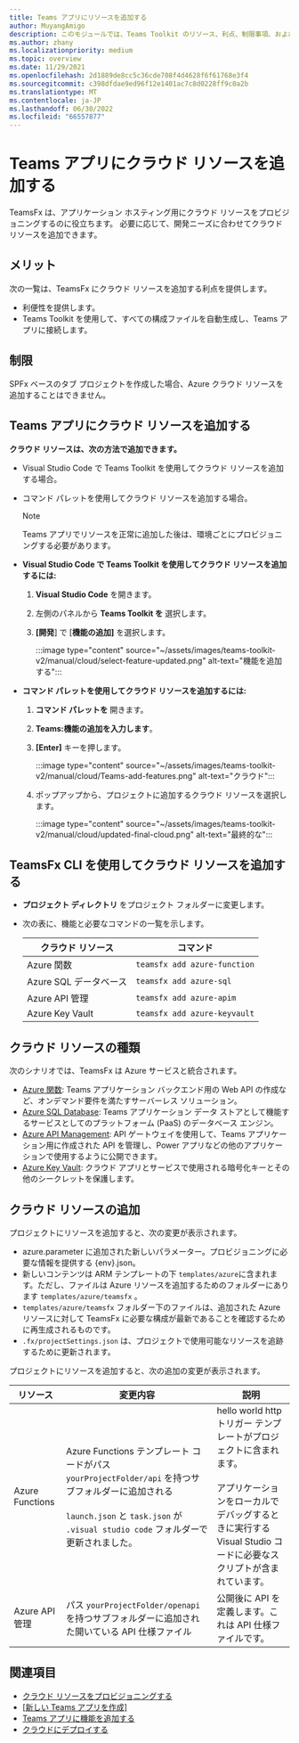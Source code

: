 ```yaml
---
title: Teams アプリにリソースを追加する
author: MuyangAmigo
description: このモジュールでは、Teams Toolkit のリソース、利点、制限事項、および機能を追加する方法について説明します
ms.author: zhany
ms.localizationpriority: medium
ms.topic: overview
ms.date: 11/29/2021
ms.openlocfilehash: 2d1889de8cc5c36cde708f4d4628f6f61768e3f4
ms.sourcegitcommit: c398dfdae9ed96f12e1401ac7c8d0228ff9c0a2b
ms.translationtype: MT
ms.contentlocale: ja-JP
ms.lasthandoff: 06/30/2022
ms.locfileid: "66557877"
---
```

# <a name="add-cloud-resources-to-teams-app"></a>Teams アプリにクラウド リソースを追加する

TeamsFx は、アプリケーション ホスティング用にクラウド リソースをプロビジョニングするのに役立ちます。 必要に応じて、開発ニーズに合わせてクラウド リソースを追加できます。

## <a name="advantages"></a>メリット

次の一覧は、TeamsFx にクラウド リソースを追加する利点を提供します。

* 利便性を提供します。
* Teams Toolkit を使用して、すべての構成ファイルを自動生成し、Teams アプリに接続します。

## <a name="limitation"></a>制限

SPFx ベースのタブ プロジェクトを作成した場合、Azure クラウド リソースを追加することはできません。

## <a name="add-cloud-resources"></a>Teams アプリにクラウド リソースを追加する

**クラウド リソースは、次の方法で追加できます。**

* Visual Studio Code で Teams Toolkit を使用してクラウド リソースを追加する場合。
* コマンド パレットを使用してクラウド リソースを追加する場合。

  > [!NOTE]
  > Teams アプリでリソースを正常に追加した後は、環境ごとにプロビジョニングする必要があります。
  
* **Visual Studio Code で Teams Toolkit を使用してクラウド リソースを追加するには:**

   1. **Visual Studio Code** を開きます。
   1. 左側のパネルから **Teams Toolkit を** 選択します。
   1. **[開発**] で [**機能の追加]** を選択します。

        :::image type="content" source="~/assets/images/teams-toolkit-v2/manual/cloud/select-feature-updated.png" alt-text="機能を追加する":::

* **コマンド パレットを使用してクラウド リソースを追加するには:**

   1. **コマンド パレットを** 開きます。
   1. **Teams:機能の追加を入力します**。
   1. **[Enter]** キーを押します。

        :::image type="content" source="~/assets/images/teams-toolkit-v2/manual/cloud/Teams-add-features.png" alt-text="クラウド":::

   1. ポップアップから、プロジェクトに追加するクラウド リソースを選択します。

        :::image type="content" source="~/assets/images/teams-toolkit-v2/manual/cloud/updated-final-cloud.png" alt-text="最終的な":::

## <a name="add-cloud-resources-using-teamsfx-cli"></a>TeamsFx CLI を使用してクラウド リソースを追加する

* **プロジェクト ディレクトリ** をプロジェクト フォルダーに変更します。
* 次の表に、機能と必要なコマンドの一覧を示します。

  |クラウド リソース|コマンド|
  |---------------|----------|
  | Azure 関数|`teamsfx add azure-function`|
  | Azure SQL データベース|`teamsfx add azure-sql`|
  | Azure API 管理|`teamsfx add azure-apim`|
  | Azure Key Vault|`teamsfx add azure-keyvault`|

## <a name="types-of-cloud-resources"></a>クラウド リソースの種類

次のシナリオでは、TeamsFx は Azure サービスと統合されます。

* [Azure 関数](/azure/azure-functions/functions-overview): Teams アプリケーション バックエンド用の Web API の作成など、オンデマンド要件を満たすサーバーレス ソリューション。
* [Azure SQL Database](/azure/azure-sql/database/sql-database-paas-overview): Teams アプリケーション データ ストアとして機能するサービスとしてのプラットフォーム (PaaS) のデータベース エンジン。
* [Azure API Management](deploy.md): API ゲートウェイを使用して、Teams アプリケーション用に作成された API を管理し、Power アプリなどの他のアプリケーションで使用するように公開できます。
* [Azure Key Vault](/azure/key-vault/general/overview): クラウド アプリとサービスで使用される暗号化キーとその他のシークレットを保護します。

## <a name="add-cloud-resources"></a>クラウド リソースの追加

プロジェクトにリソースを追加すると、次の変更が表示されます。

* azure.parameter に追加された新しいパラメーター。プロビジョニングに必要な情報を提供する {env}.json。
* 新しいコンテンツは ARM テンプレートの下 `templates/azure`に含まれます。ただし、ファイルは Azure リソースを追加するためのフォルダーにあります `templates/azure/teamsfx` 。
* `templates/azure/teamsfx` フォルダー下のファイルは、追加された Azure リソースに対して TeamsFx に必要な構成が最新であることを確認するために再生成されるものです。
* `.fx/projectSettings.json` は、プロジェクトで使用可能なリソースを追跡するために更新されます。

プロジェクトにリソースを追加すると、次の追加の変更が表示されます。

|リソース|変更内容|説明|
|---------------|---------------|-----------------------------|
|Azure Functions|Azure Functions テンプレート コードがパス `yourProjectFolder/api` を持つサブフォルダーに追加される</br></br>`launch.json` と `task.json` が `.visual studio code` フォルダーで更新されました。| hello world http トリガー テンプレートがプロジェクトに含まれます。</br></br> アプリケーションをローカルでデバッグするときに実行する Visual Studio コードに必要なスクリプトが含まれています。|
|Azure API 管理|パス `yourProjectFolder/openapi` を持つサブフォルダーに追加された開いている API 仕様ファイル|公開後に API を定義します。これは API 仕様ファイルです。|

## <a name="see-also"></a>関連項目

* [クラウド リソースをプロビジョニングする](provision.md)
* [[新しい Teams アプリを作成]](create-new-project.md)
* [Teams アプリに機能を追加する](add-capability.md)
* [クラウドにデプロイする](deploy.md)
